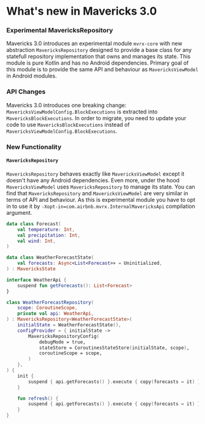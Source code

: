 # What's new in Mavericks 3.0

### Experimental MavericksRepository

Mavericks 3.0 introduces an experimental module `mvrx-core` with new abstraction `MavericksRepository` designed to provide a base class for any statefull repository implementation that owns and manages its state. This module is pure Kotlin and has no Android dependencies. Primary goal of this module is to provide the same API and behaviour as `MavericksViewModel` in Android modules.


### API Changes

Mavericks 3.0 introduces one breaking change: `MavericksViewModelConfig.BlockExecutions` is extracted into  `MavericksBlockExecutions`. In order to migrate, you need to update your code to use `MavericksBlockExecutions` instead of `MavericksViewModelConfig.BlockExecutions`.

### New Functionality

#### `MavericksRepository`

`MavericksRepository` behaves exactly like `MavericksViewModel` except it doesn't have any Android dependencies. Even more, under the hood `MavericksViewModel` uses `MavericksRepository` to manage its state. You can find that `MavericksRepository` and `MavericksViewModel` are very similar in terms of API and behaviour.
As this is experimental module you have to opt in to use it by `-Xopt-in=com.airbnb.mvrx.InternalMavericksApi` compilation argument.

```kotlin
data class Forecast(
    val temperature: Int,
    val precipitation: Int,
    val wind: Int,
)

data class WeatherForecastState(
    val forecasts: Async<List<Forecast>> = Uninitialized,
) : MavericksState

interface WeatherApi {
    suspend fun getForecasts(): List<Forecast>
}

class WeatherForecastRepository(
    scope: CoroutineScope,
    private val api: WeatherApi,
) : MavericksRepository<WeatherForecastState>(
    initialState = WeatherForecastState(),
    configProvider = { initialState ->
        MavericksRepositoryConfig(
            debugMode = true,
            stateStore = CoroutinesStateStore(initialState, scope),
            coroutineScope = scope,
        )
    },
) {
    init {
        suspend { api.getForecasts() }.execute { copy(forecasts = it) }
    }

    fun refresh() {
        suspend { api.getForecasts() }.execute { copy(forecasts = it) }
    }
}
```